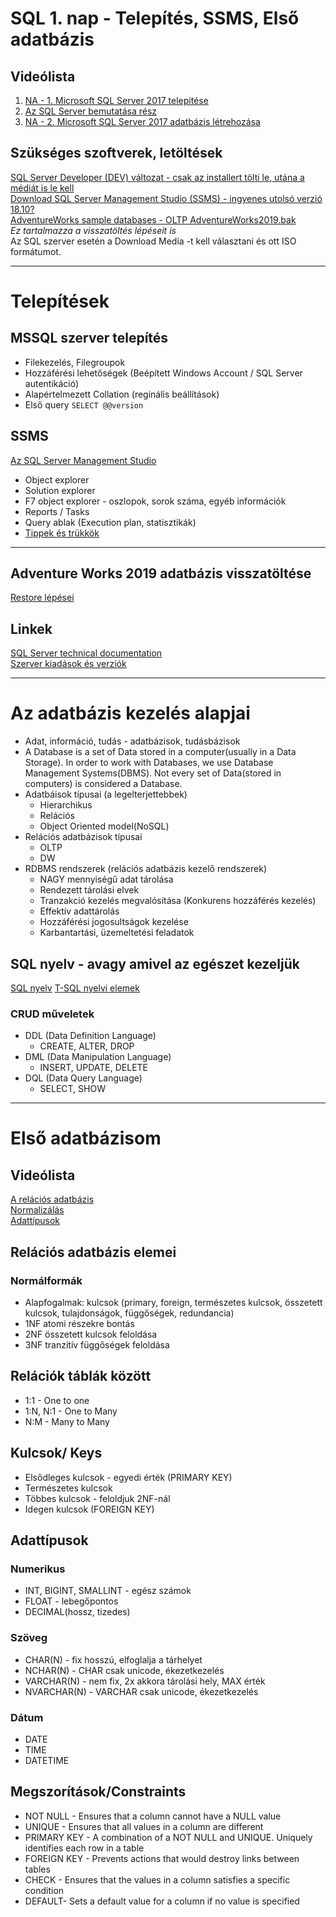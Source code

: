 # SQL 1. nap - Telepítés, SSMS, Első adatbázis

## Videólista
1. [NA - 1. Microsoft SQL Server 2017 telepítése](https://e-learning.training360.com/courses/take/na-1-microsoft-sql-server-2017-telepitese/lessons/17741747-1-1-sql-server-telepitokeszlet-letoltese)  
2. [Az SQL Server bemutatása rész](https://e-learning.training360.com/courses/take/1bevezetes-az-sql-server-hasznalataba/lessons/10709069-a-relacios-adatbazis-alapelemei)
3. [NA - 2. Microsoft SQL Server 2017 adatbázis létrehozása](https://e-learning.training360.com/courses/take/na-2-microsoft-sql-server-2017-adatbazis-letrehozasa/lessons/17741771-1-1-mi-az-az-adatbazis)

## Szükséges szoftverek, letöltések  
[SQL Server Developer (DEV) változat - csak az installert tölti le, utána a médiát is le kell](https://www.microsoft.com/en-us/sql-server/sql-server-downloads)  
[Download SQL Server Management Studio (SSMS) - ingyenes utolsó verzió 18.10?](https://docs.microsoft.com/en-us/sql/ssms/download-sql-server-management-studio-ssms?view=sql-server-ver15)  
[AdventureWorks sample databases - OLTP AdventureWorks2019.bak](https://docs.microsoft.com/en-us/sql/samples/adventureworks-install-configure?view=sql-server-ver15&tabs=ssms)  
*Ez tartalmazza a visszatöltés lépéseit is*  
Az SQL szerver esetén a Download Media -t kell választani és ott ISO formátumot.

---  
# Telepítések  
  
## MSSQL szerver telepítés
- Filekezelés, Filegroupok
- Hozzáférési lehetőségek (Beépített Windows Account / SQL Server autentikáció)
- Alapértelmezett Collation (reginális beállítások)
- Első query ```SELECT @@version```

## SSMS 
[Az SQL Server Management Studio](https://e-learning.training360.com/courses/take/1bevezetes-az-sql-server-hasznalataba/lessons/10708971-az-sql-server-management-studio)  
- Object explorer
- Solution explorer
- F7 object explorer - oszlopok, sorok száma, egyéb információk
- Reports / Tasks 
- Query ablak (Execution plan, statisztikák)
- [Tippek és trükkök](https://www.youtube.com/watch?v=AifgKqRFoZg)

---  

## Adventure Works 2019 adatbázis visszatöltése
[Restore lépései](https://e-learning.training360.com/courses/take/na-2-microsoft-sql-server-2017-adatbazis-letrehozasa/lessons/17741783-2-2-adatbazis-adatainak-feltoltese-mentesbol)

## Linkek 
[SQL Server technical documentation](https://docs.microsoft.com/en-us/sql/sql-server/?view=sql-server-ver15)  
[Szerver kiadások és verziók](https://docs.microsoft.com/en-us/sql/sql-server/editions-and-components-of-sql-server-version-15?view=sql-server-ver15)  

---  
# Az adatbázis kezelés alapjai  

- Adat, információ, tudás - adatbázisok, tudásbázisok
- A Database is a set of Data stored in a computer(usually in a Data Storage). In order to work with Databases, we use Database Management Systems(DBMS). Not every set of Data(stored in computers) is considered a Database.
- Adatbáisok típusai (a legelterjettebbek)
    * Hierarchikus
    * Relációs 
    * Object Oriented model(NoSQL)  
- Relációs adatbázisok típusai  
    * OLTP
    * DW  
- RDBMS rendszerek (relációs adatbázis kezelő rendszerek)
    * NAGY mennyiségű adat tárolása
    * Rendezett tárolási elvek
    * Tranzakció kezelés megvalósítása (Konkurens hozzáférés kezelés)
    * Effektív adattárolás
    * Hozzáférési jogosultságok kezelése
    * Karbantartási, üzemeltetési feladatok 

## SQL nyelv - avagy amivel az egészet kezeljük
[SQL nyelv](https://e-learning.training360.com/courses/take/1bevezetes-az-sql-server-hasznalataba/lessons/10708968-a-t-sql-nyelvek)
[T-SQL nyelvi elemek](https://e-learning.training360.com/courses/take/1bevezetes-az-sql-server-hasznalataba/lessons/10709002-a-t-sql-fontosabb-nyelvi-elemei)

### CRUD műveletek
* DDL (Data Definition Language)
    - CREATE, ALTER, DROP
* DML (Data Manipulation Language)
    - INSERT, UPDATE, DELETE
* DQL (Data Query Language)
    - SELECT, SHOW

---  
# Első adatbázisom 

## Videólista  
[A relációs adatbázis](https://e-learning.training360.com/courses/take/1bevezetes-az-sql-server-hasznalataba/lessons/10709069-a-relacios-adatbazis-alapelemei)  
[Normalizálás](https://e-learning.training360.com/courses/take/1bevezetes-az-sql-server-hasznalataba/lessons/10708994-normalizalas)  
[Adattípusok](https://e-learning.training360.com/courses/take/1bevezetes-az-sql-server-hasznalataba/lessons/10844155-adattipusok-attekintese)

## Relációs adatbázis elemei    

### Normálformák
* Alapfogalmak: kulcsok (primary, foreign, természetes kulcsok, összetett kulcsok, tulajdonságok, függőségek, redundancia)
* 1NF atomi részekre bontás
* 2NF összetett kulcsok feloldása
* 3NF tranzitív függőségek feloldása

## Relációk táblák között
* 1:1 - One to one 
* 1:N, N:1 - One to Many
* N:M - Many to Many

## Kulcsok/ Keys
* Elsődleges kulcsok - egyedi érték (PRIMARY KEY)
* Természetes kulcsok
* Többes kulcsok - feloldjuk 2NF-nál
* Idegen kulcsok (FOREIGN KEY)

## Adattípusok  
### Numerikus
* INT, BIGINT, SMALLINT - egész számok
* FLOAT - lebegőpontos
* DECIMAL(hossz, tizedes)  

### Szöveg
* CHAR(N) - fix hosszú, elfoglalja a tárhelyet
* NCHAR(N) - CHAR csak unicode, ékezetkezelés
* VARCHAR(N) - nem fix, 2x akkora tárolási hely, MAX érték
* NVARCHAR(N) - VARCHAR csak unicode, ékezetkezelés

### Dátum
* DATE
* TIME
* DATETIME

## Megszorítások/Constraints
* NOT NULL - Ensures that a column cannot have a NULL value
* UNIQUE - Ensures that all values in a column are different
* PRIMARY KEY - A combination of a NOT NULL and UNIQUE. Uniquely identifies each row in a table
* FOREIGN KEY - Prevents actions that would destroy links between tables
* CHECK - Ensures that the values in a column satisfies a specific condition
* DEFAULT- Sets a default value for a column if no value is specified

